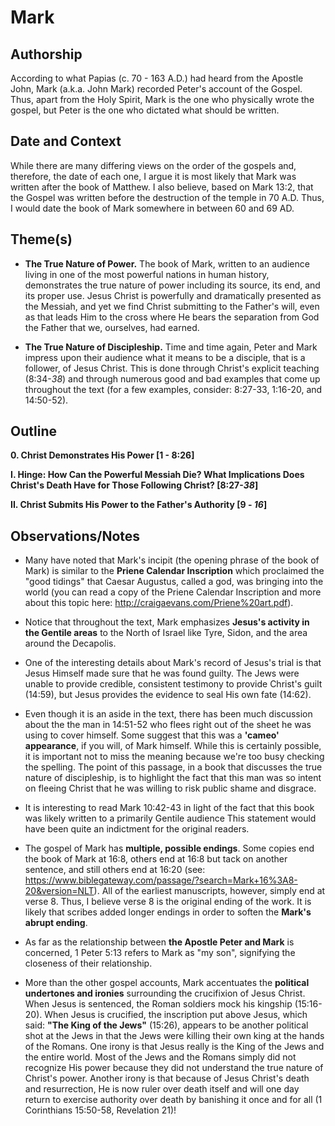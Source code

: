 # Mark


## Authorship
According to what Papias (c. 70 - 163 A.D.) had heard from the Apostle John, Mark (a.k.a. John Mark) recorded Peter's account of the Gospel.  Thus, apart from the Holy Spirit, Mark is the one who physically wrote the gospel, but Peter is the one who dictated what should be written.


## Date and Context
While there are many differing views on the order of the gospels and, therefore, the date of each one, I argue it is most likely that Mark was written after the book of Matthew.  I also believe, based on Mark 13:2, that the Gospel was written before the destruction of the temple in 70 A.D.  Thus, I would date the book of Mark somewhere in between 60 and 69 AD.


## Theme(s)
- **The True Nature of Power.**  The book of Mark, written to an audience living in one of the most powerful nations in human history, demonstrates the true nature of power including its source, its end, and its proper use.  Jesus Christ is powerfully and dramatically presented as the Messiah, and yet we find Christ submitting to the Father's will, even as that leads Him to the cross where He bears the separation from God the Father that we, ourselves, had earned.

- **The True Nature of Discipleship.**  Time and time again, Peter and Mark impress upon their audience what it means to be a disciple, that is a follower, of Jesus Christ.  This is done through Christ's explicit teaching (8:34-*38*) and through numerous good and bad examples that come up throughout the text (for a few examples, consider: 8:27-33, 1:16-20, and 14:50-52).


## Outline
**0. Christ Demonstrates His Power  [1 - 8:26]**

**I. Hinge: How Can the Powerful Messiah Die? What Implications Does Christ's Death Have for Those Following Christ?  [8:27-*38*]**

**II. Christ Submits His Power to the Father's Authority  [9 - *16*]**


## Observations/Notes
  - Many have noted that Mark's incipit (the opening phrase of the book of Mark) is similar to the **Priene Calendar Inscription** which proclaimed the "good tidings" that Caesar Augustus, called a god, was bringing into the world (you can read a copy of the Priene Calendar Inscription and more about this topic here: http://craigaevans.com/Priene%20art.pdf).

  - Notice that throughout the text, Mark emphasizes **Jesus's activity in the Gentile areas** to the North of Israel like Tyre, Sidon, and the area around the Decapolis.

  - One of the interesting details about Mark's record of Jesus's trial is that Jesus Himself made sure that he was found guilty.  The Jews were unable to provide credible, consistent testimony to provide Christ's guilt (14:59), but Jesus provides the evidence to seal His own fate (14:62).

  - Even though it is an aside in the text, there has been much discussion about the the man in 14:51-52 who flees right out of the sheet he was using to cover himself.  Some suggest that this was a **'cameo' appearance**, if you will, of Mark himself.  While this is certainly possible, it is important not to miss the meaning because we're too busy checking the spelling.  The point of this passage, in a book that discusses the true nature of discipleship, is to highlight the fact that this man was so intent on fleeing Christ that he was willing to risk public shame and disgrace.

  - It is interesting to read Mark 10:42-43 in light of the fact that this book was likely written to a primarily Gentile audience  This statement would have been quite an indictment for the original readers.

  - The gospel of Mark has **multiple, possible endings**.  Some copies end the book of Mark at 16:8, others end at 16:8 but tack on another sentence, and still others end at 16:20 (see: https://www.biblegateway.com/passage/?search=Mark+16%3A8-20&version=NLT).  All of the earliest manuscripts, however, simply end at verse 8.  Thus, I believe verse 8 is the original ending of the work.  It is likely that scribes added longer endings in order to soften the **Mark's abrupt ending**.

  - As far as the relationship between **the Apostle Peter and Mark** is concerned, 1 Peter 5:13 refers to Mark as "my son", signifying the closeness of their relationship.

  - More than the other gospel accounts, Mark accentuates the **political undertones and ironies** surrounding the crucifixion of Jesus Christ.  When Jesus is sentenced, the Roman soldiers mock his kingship (15:16-20).  When Jesus is crucified, the inscription put above Jesus, which said: **"The King of the Jews"** (15:26), appears to be another political shot at the Jews in that the Jews were killing their own king at the hands of the Romans.  One irony is that Jesus really is the King of the Jews and the entire world.  Most of the Jews and the Romans simply did not recognize His power because they did not understand the true nature of Christ's power.  Another irony is that because of Jesus Christ's death and resurrection, He is now ruler over death itself and will one day return to exercise authority over death by banishing it once and for all (1 Corinthians 15:50-58, Revelation 21)!
